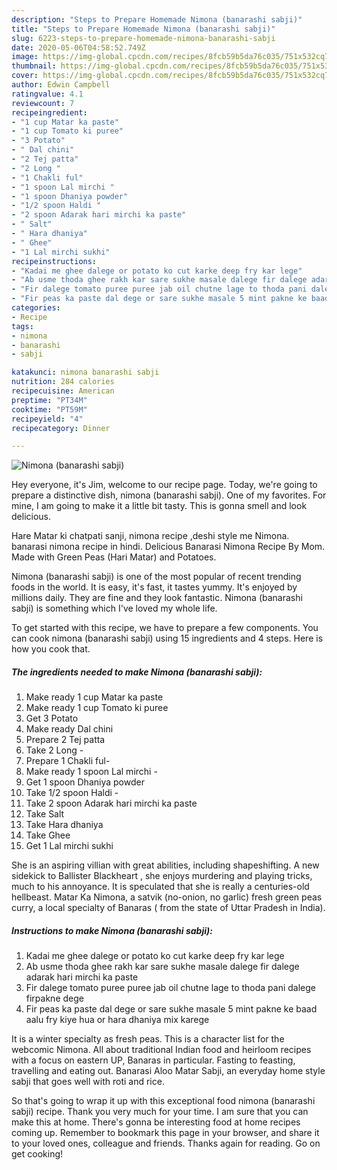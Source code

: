 ```yaml
---
description: "Steps to Prepare Homemade Nimona (banarashi sabji)"
title: "Steps to Prepare Homemade Nimona (banarashi sabji)"
slug: 6223-steps-to-prepare-homemade-nimona-banarashi-sabji
date: 2020-05-06T04:58:52.749Z
image: https://img-global.cpcdn.com/recipes/8fcb59b5da76c035/751x532cq70/nimona-banarashi-sabji-recipe-main-photo.jpg
thumbnail: https://img-global.cpcdn.com/recipes/8fcb59b5da76c035/751x532cq70/nimona-banarashi-sabji-recipe-main-photo.jpg
cover: https://img-global.cpcdn.com/recipes/8fcb59b5da76c035/751x532cq70/nimona-banarashi-sabji-recipe-main-photo.jpg
author: Edwin Campbell
ratingvalue: 4.1
reviewcount: 7
recipeingredient:
- "1 cup Matar ka paste"
- "1 cup Tomato ki puree"
- "3 Potato"
- " Dal chini"
- "2 Tej patta"
- "2 Long "
- "1 Chakli ful"
- "1 spoon Lal mirchi "
- "1 spoon Dhaniya powder"
- "1/2 spoon Haldi "
- "2 spoon Adarak hari mirchi ka paste"
- " Salt"
- " Hara dhaniya"
- " Ghee"
- "1 Lal mirchi sukhi"
recipeinstructions:
- "Kadai me ghee dalege or potato ko cut karke deep fry kar lege"
- "Ab usme thoda ghee rakh kar sare sukhe masale dalege fir dalege adarak hari mirchi ka paste"
- "Fir dalege tomato puree puree jab oil chutne lage to thoda pani dalege firpakne dege"
- "Fir peas ka paste dal dege or sare sukhe masale 5 mint pakne ke baad aalu fry kiye hua or hara dhaniya mix karege"
categories:
- Recipe
tags:
- nimona
- banarashi
- sabji

katakunci: nimona banarashi sabji 
nutrition: 284 calories
recipecuisine: American
preptime: "PT34M"
cooktime: "PT59M"
recipeyield: "4"
recipecategory: Dinner

---
```



![Nimona (banarashi sabji)](https://img-global.cpcdn.com/recipes/8fcb59b5da76c035/751x532cq70/nimona-banarashi-sabji-recipe-main-photo.jpg)

Hey everyone, it's Jim, welcome to our recipe page. Today, we're going to prepare a distinctive dish, nimona (banarashi sabji). One of my favorites. For mine, I am going to make it a little bit tasty. This is gonna smell and look delicious.

Hare Matar ki chatpati sanji, nimona recipe ,deshi style me Nimona. banarasi nimona recipe in hindi. Delicious Banarasi Nimona Recipe By Mom. Made with Green Peas (Hari Matar) and Potatoes.

Nimona (banarashi sabji) is one of the most popular of recent trending foods in the world. It is easy, it's fast, it tastes yummy. It's enjoyed by millions daily. They are fine and they look fantastic. Nimona (banarashi sabji) is something which I've loved my whole life.


To get started with this recipe, we have to prepare a few components. You can cook nimona (banarashi sabji) using 15 ingredients and 4 steps. Here is how you cook that.

<!--inarticleads1-->

##### The ingredients needed to make Nimona (banarashi sabji):

1. Make ready 1 cup Matar ka paste
1. Make ready 1 cup Tomato ki puree
1. Get 3 Potato
1. Make ready  Dal chini
1. Prepare 2 Tej patta
1. Take 2 Long -
1. Prepare 1 Chakli ful-
1. Make ready 1 spoon Lal mirchi -
1. Get 1 spoon Dhaniya powder
1. Take 1/2 spoon Haldi -
1. Take 2 spoon Adarak hari mirchi ka paste
1. Take  Salt
1. Take  Hara dhaniya
1. Take  Ghee
1. Get 1 Lal mirchi sukhi


She is an aspiring villian with great abilities, including shapeshifting. A new sidekick to Ballister Blackheart , she enjoys murdering and playing tricks, much to his annoyance. It is speculated that she is really a centuries-old hellbeast. Matar Ka Nimona, a satvik (no-onion, no garlic) fresh green peas curry, a local specialty of Banaras ( from the state of Uttar Pradesh in India). 

<!--inarticleads2-->

##### Instructions to make Nimona (banarashi sabji):

1. Kadai me ghee dalege or potato ko cut karke deep fry kar lege
1. Ab usme thoda ghee rakh kar sare sukhe masale dalege fir dalege adarak hari mirchi ka paste
1. Fir dalege tomato puree puree jab oil chutne lage to thoda pani dalege firpakne dege
1. Fir peas ka paste dal dege or sare sukhe masale 5 mint pakne ke baad aalu fry kiye hua or hara dhaniya mix karege


It is a winter specialty as fresh peas. This is a character list for the webcomic Nimona. All about traditional Indian food and heirloom recipes with a focus on eastern UP, Banaras in particular. Fasting to feasting, travelling and eating out. Banarasi Aloo Matar Sabji, an everyday home style sabji that goes well with roti and rice. 

So that's going to wrap it up with this exceptional food nimona (banarashi sabji) recipe. Thank you very much for your time. I am sure that you can make this at home. There's gonna be interesting food at home recipes coming up. Remember to bookmark this page in your browser, and share it to your loved ones, colleague and friends. Thanks again for reading. Go on get cooking!
